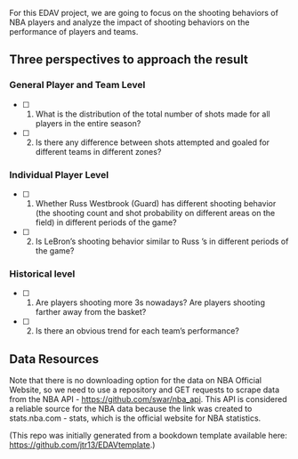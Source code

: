 For this EDAV project, we are going to focus on the shooting behaviors of NBA players and analyze the impact of shooting behaviors on the performance of players and teams. 

## Three perspectives to approach the result

### General Player and Team Level

- [ ] 1. What is the distribution of the total number of shots made for all players in the entire season?

- [ ] 2. Is there any difference between shots attempted and goaled for different teams in different zones?


### Individual Player Level

- [ ] 1. Whether Russ Westbrook (Guard) has different shooting behavior (the shooting count and shot probability on different areas on the field) in different periods of the game?

- [ ] 2. Is LeBron’s shooting behavior similar to Russ ’s in different periods of the game?


### Historical level

- [ ] 1. Are players shooting more 3s nowadays? Are players shooting farther away from the basket?

- [ ] 2. Is there an obvious trend for each team’s performance?




## Data Resources

Note that there is no downloading option for the data on NBA Official Website, so we need to use a repository and GET requests to scrape data from the NBA API - https://github.com/swar/nba_api. This API is considered a reliable source for the NBA data because the link was created to stats.nba.com - stats, which is the official website for NBA statistics.


(This repo was initially generated from a bookdown template available here: https://github.com/jtr13/EDAVtemplate.)

